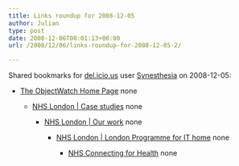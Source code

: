 ```yaml
---
title: Links roundup for 2008-12-05
author: Julian
type: post
date: 2008-12-06T00:01:13+00:00
url: /2008/12/06/links-roundup-for-2008-12-05-2/

---
```

Shared bookmarks for [del.icio.us][1] user [Synesthesia][2] on 2008-12-05:

  * [The ObjectWatch Home Page][3] 
    none</li> 
    
      * [NHS London | Case studies][4] 
        none</li> 
        
          * [NHS London | Our work][5] 
            none</li> 
            
              * [NHS London | London Programme for IT home][6] 
                none</li> 
                
                  * [NHS Connecting for Health][7] 
                    none</li> </ul>

 [1]: http://del.icio.us/
 [2]: http://del.icio.us/synesthesia
 [3]: http://www.objectwatch.com/
 [4]: http://www.london.nhs.uk/lpfit/news-and-updates/case-studies
 [5]: http://www.london.nhs.uk/lpfit/what-we-do/our-work
 [6]: http://www.london.nhs.uk/lpfit
 [7]: http://www.connectingforhealth.nhs.uk/